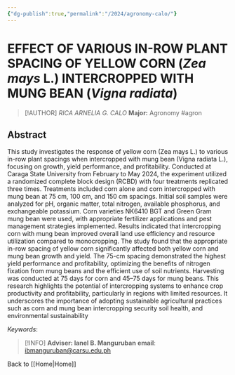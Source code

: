 ```yaml
---
{"dg-publish":true,"permalink":"/2024/agronomy-calo/"}
---
```


# EFFECT OF VARIOUS IN-ROW PLANT SPACING OF YELLOW CORN (***Zea mays*** L.) INTERCROPPED WITH MUNG BEAN (***Vigna radiata***)
> [!AUTHOR] *RICA ARNELIA G. CALO*
> **Major:** Agronomy #agron 
## Abstract
This study investigates the response of yellow corn (Zea mays L.) to various in-row plant spacings when intercropped with mung bean (Vigna radiata L.), focusing on growth, yield performance, and profitability. Conducted at Caraga State University from February to May 2024, the experiment utilized a randomized complete block design (RCBD) with four treatments replicated three times. Treatments included corn alone and corn intercropped with mung bean at 75 cm, 100 cm, and 150 cm spacings. Initial soil samples were analyzed for pH, organic matter, total nitrogen, available phosphorus, and exchangeable potassium. Corn varieties NK6410 BGT and Green Gram mung bean were used, with appropriate fertilizer applications and pest management strategies implemented. Results indicated that intercropping corn with mung bean improved overall land use efficiency and resource utilization compared to monocropping. The study found that the appropriate in-row spacing of yellow corn significantly affected both yellow corn and mung bean growth and yield. The 75-cm spacing demonstrated the highest yield performance and profitability, optimizing the benefits of nitrogen fixation from mung beans and the efficient use of soil nutrients. Harvesting was conducted at 75 days for corn and 45–75 days for mung beans. This research highlights the potential of intercropping systems to enhance crop productivity and profitability, particularly in regions with limited resources. It underscores the importance of adopting sustainable agricultural practices such as corn and mung bean intercropping security soil health, and environmental sustainability

*Keywords*:

> [!INFO] **Adviser: Ianel B. Manguruban** 
> **email**: ibmanguruban@carsu.edu.ph

Back to [[Home\|Home]]
